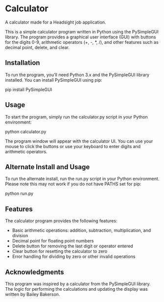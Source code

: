 # Calculator
A calculator made for a Headsight job application.

This is a simple calculator program written in Python using the PySimpleGUI library. The program provides a graphical user interface (GUI) with buttons for the digits 0-9, arithmetic operators (+, -, *, /), and other features such as decimal point, delete, and clear.

## Installation
To run the program, you'll need Python 3.x and the PySimpleGUI library installed. You can install PySimpleGUI using pip:

pip install PySimpleGUI

## Usage
To start the program, simply run the calculator.py script in your Python environment:

python calculator.py

The program window will appear with the calculator UI. You can use your mouse to click the buttons or use your keyboard to enter digits and arithmetic operators.

## Alternate Install and Usage
To run the alternate install, run the run.py script in your Python environment. Please note this may not work if you do not have PATHS set for pip:

python run.py

## Features
The calculator program provides the following features:

* Basic arithmetic operations: addition, subtraction, multiplication, and division
* Decimal point for floating point numbers
* Delete button for removing the last digit or operator entered
* Clear button for resetting the calculator to zero
* Error handling for dividing by zero or other invalid operations

## Acknowledgments
This program was inspired by a calculator from the PySimpleGUI library. The logic for performing the calculations and updating the display was written by Bailey Bakerson.